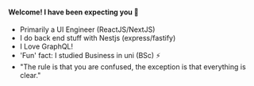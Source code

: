 #### Welcome! I have been expecting you 👋

- Primarily a UI Engineer (ReactJS/NextJS)
- I do back end stuff with Nestjs (express/fastify)
- I Love GraphQL!
- 'Fun' fact: I studied Business in uni (BSc) ⚡ 
- "The rule is that you are confused, the exception is that everything is clear."

<!--
**Segun98/Segun98** is a ✨ _special_ ✨ repository because its `README.md` (this file) appears on your GitHub profile.
- Reading two books at the moment (I highly recommend): Javascript The Definitive Guide by David Flanagan and React Quickly: Painless Web Apps with React... by Azat Mardan 
Here are some ideas to get you started:

- 🔭 I’m currently working on ...
- 🌱 I’m currently learning ...
- 👯 I’m looking to collaborate on ...
- 🤔 I’m looking for help with ...
- 💬 Ask me about ...
- 📫 How to reach me: ...
- 😄 Pronouns: ...
- ⚡ Fun fact: ...
-->
